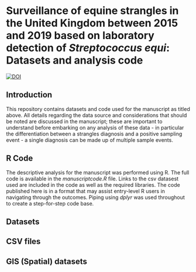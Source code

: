 # Surveillance of equine strangles in the United Kingdom between 2015 and 2019 based on laboratory detection of *Streptococcus equi*: Datasets and analysis code
[![DOI](https://zenodo.org/badge/290019559.svg)](https://zenodo.org/badge/latestdoi/290019559)

## Introduction
This repository contains datasets and code used for the manuscript as titled above. All details regarding the data source and considerations that should be noted are discussed in the manuscript; these are important to understand before embarking on any analysis of these data - in particular the differentiation between a strangles diagnosis and a positive sampling event - a single diagnosis can be made up of multiple sample events. 

## R Code  
The descriptive analysis for the manuscript was performed using R. The full code is available in the *manuscriptcode.R* file. Links to the csv datasest used are included in the code as well as the required libraries. The code published here is in a format that may assist entry-level R users in navigating through the outcomes. Piping using _dplyr_ was used throughout to create a step-for-step code base.

## Datasets  

## CSV files
## GIS (Spatial) datasets
